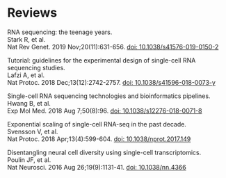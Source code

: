 # Reviews
RNA sequencing: the teenage years.   
Stark R, et al.   
Nat Rev Genet. 2019 Nov;20(11):631-656. [doi: 10.1038/s41576-019-0150-2](https://doi.org/10.1038/s41576-019-0150-2)   

Tutorial: guidelines for the experimental design of single-cell RNA sequencing studies.   
Lafzi A, et al.   
Nat Protoc. 2018 Dec;13(12):2742-2757. [doi: 10.1038/s41596-018-0073-y](https://doi.org/10.1038/s41596-018-0073-y)   

Single-cell RNA sequencing technologies and bioinformatics pipelines.   
Hwang B, et al.   
Exp Mol Med. 2018 Aug 7;50(8):96. [doi: 10.1038/s12276-018-0071-8](https://doi.org/10.1038/s12276-018-0071-8)   

Exponential scaling of single-cell RNA-seq in the past decade.   
Svensson V, et al.   
Nat Protoc. 2018 Apr;13(4):599-604. [doi: 10.1038/nprot.2017.149](https://doi.org/10.1038/nprot.2017.149)   

Disentangling neural cell diversity using single-cell transcriptomics.   
Poulin JF, et al.   
Nat Neurosci. 2016 Aug 26;19(9):1131-41. [doi: 10.1038/nn.4366](https//doi.org/10.1038/nn.4366)   





